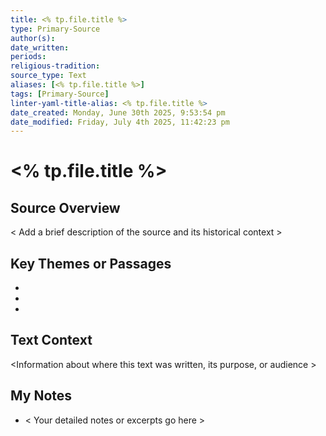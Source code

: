 ```yaml
---
title: <% tp.file.title %>
type: Primary-Source
author(s): 
date_written: 
periods: 
religious-tradition: 
source_type: Text
aliases: [<% tp.file.title %>]
tags: [Primary-Source]
linter-yaml-title-alias: <% tp.file.title %>
date_created: Monday, June 30th 2025, 9:53:54 pm
date_modified: Friday, July 4th 2025, 11:42:23 pm
---
```


# <% tp.file.title %>

## Source Overview
< Add a brief description of the source and its historical context >

## Key Themes or Passages
-  
-  
-  

## Text Context
<Information about where this text was written, its purpose, or audience >

## My Notes
- < Your detailed notes or excerpts go here >
